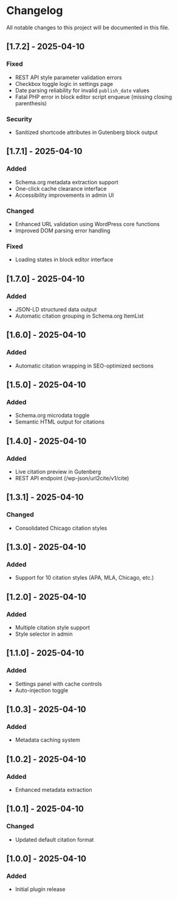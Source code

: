 # Changelog

All notable changes to this project will be documented in this file.

## [1.7.2] - 2025-04-10
### Fixed
- REST API style parameter validation errors
- Checkbox toggle logic in settings page
- Date parsing reliability for invalid `publish_date` values
- Fatal PHP error in block editor script enqueue (missing closing parenthesis)
### Security
- Sanitized shortcode attributes in Gutenberg block output

## [1.7.1] - 2025-04-10
### Added
- Schema.org metadata extraction support
- One-click cache clearance interface
- Accessibility improvements in admin UI
### Changed
- Enhanced URL validation using WordPress core functions
- Improved DOM parsing error handling
### Fixed
- Loading states in block editor interface


## [1.7.0] - 2025-04-10
### Added
- JSON-LD structured data output
- Automatic citation grouping in Schema.org ItemList

## [1.6.0] - 2025-04-10
### Added
- Automatic citation wrapping in SEO-optimized sections

## [1.5.0] - 2025-04-10
### Added
- Schema.org microdata toggle
- Semantic HTML output for citations

## [1.4.0] - 2025-04-10
### Added
- Live citation preview in Gutenberg
- REST API endpoint (/wp-json/url2cite/v1/cite)

## [1.3.1] - 2025-04-10
### Changed
- Consolidated Chicago citation styles

## [1.3.0] - 2025-04-10
### Added
- Support for 10 citation styles (APA, MLA, Chicago, etc.)

## [1.2.0] - 2025-04-10
### Added
- Multiple citation style support
- Style selector in admin

## [1.1.0] - 2025-04-10
### Added
- Settings panel with cache controls
- Auto-injection toggle

## [1.0.3] - 2025-04-10
### Added
- Metadata caching system

## [1.0.2] - 2025-04-10
### Added
- Enhanced metadata extraction

## [1.0.1] - 2025-04-10
### Changed
- Updated default citation format

## [1.0.0] - 2025-04-10
### Added
- Initial plugin release